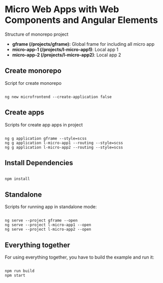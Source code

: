 # Micro Web Apps with Web Components and Angular Elements

Structure of monorepo project

- **gframe (/projects/gframe):** Global frame for including all micro app
- **micro-app-1 (/projects/l-micro-app1)**: Local app 1
- **micro-app-2 (/projects/l-micro-app2)**: Local app 2

## Create monorepo

Script for create monorepo

```

ng new microfrontend --create-application false

```

## Create apps

Scripts for create app apps in project

```

ng g application gframe --style=scss
ng g application l-micro-app1 --routing --style=scss
ng g application l-micro-app2 --routing --style=scss

```

## Install Dependencies

```

npm install

```

## Standalone

Scripts for running app in standalone mode:

```

ng serve --project gframe --open
ng serve --project l-micro-app1 --open
ng serve --project l-micro-app2 --open

```

## Everything together

For using everything together, you have to build the example and run it:

```

npm run build
npm start

```
